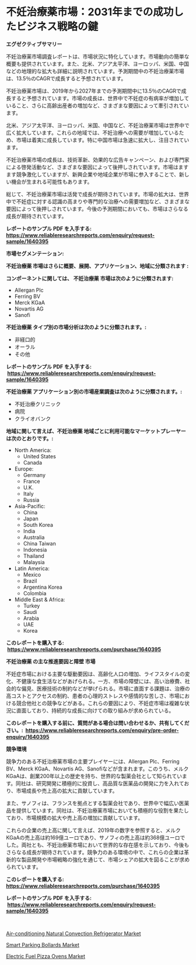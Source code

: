 <p><h1>不妊治療薬市場：2031年までの成功したビジネス戦略の鍵</h1></p><p><strong>エグゼクティブサマリー</strong></p>
<p><p>不妊治療薬市場調査レポートは、市場状況に特化しています。市場動向の簡単な概要も提供されています。また、北米、アジア太平洋、ヨーロッパ、米国、中国などの地理的な拡大も詳細に説明されています。予測期間中の不妊治療薬市場は、13.5％のCAGRで成長すると予想されています。</p><p>不妊治療薬市場は、2019年から2027年までの予測期間中に13.5％のCAGRで成長すると予想されています。市場の成長は、世界中で不妊症の有病率が増加していること、さらに高齢出産者の増加など、さまざまな要因によって牽引されています。</p><p>北米、アジア太平洋、ヨーロッパ、米国、中国など、不妊治療薬市場は世界中で広く拡大しています。これらの地域では、不妊治療への需要が増加しているため、市場は着実に成長しています。特に中国市場は急速に拡大し、注目されています。</p><p>不妊治療薬市場の成長は、技術革新、効果的な広告キャンペーン、および専門家による啓発活動など、さまざまな要因によって後押しされています。市場はますます競争激化していますが、新興企業や地域企業が市場に参入することで、新しい機会が生まれる可能性もあります。</p><p>総じて、不妊治療薬市場は活発で成長が期待されています。市場の拡大は、世界中で不妊症に対する認識の高まりや専門的な治療への需要増加など、さまざまな要因によって後押しされています。今後の予測期間においても、市場はさらなる成長が期待されています。</p></p>
<p><strong>レポートのサンプル PDF を入手する: <a href="https://www.reliableresearchreports.com/enquiry/request-sample/1640395">https://www.reliableresearchreports.com/enquiry/request-sample/1640395</a></strong></p>
<p><strong>市場セグメンテーション:</strong></p>
<p><strong> 不妊治療薬 市場はさらに概要、展開、アプリケーション、地域に分類されます :</strong></p>
<p><strong>コンポーネントに関しては、 不妊治療薬 市場は次のように分類されます: &nbsp;</strong></p>
<p><ul><li>Allergan Plc</li><li>Ferring BV</li><li>Merck KGaA</li><li>Novartis AG</li><li>Sanofi</li></ul></p>
<p><strong> 不妊治療薬 タイプ別の市場分析は次のように分類されます。:</strong></p>
<p><ul><li>非経口的</li><li>オーラル</li><li>その他</li></ul></p>
<p><strong>レポートのサンプル PDF を入手する: &nbsp;<a href="https://www.reliableresearchreports.com/enquiry/request-sample/1640395">https://www.reliableresearchreports.com/enquiry/request-sample/1640395</a></strong></p>
<p><strong> 不妊治療薬 アプリケーション別の市場産業調査は次のように分類されます。:</strong></p>
<p><ul><li>不妊治療クリニック</li><li>病院</li><li>クライオバンク</li></ul></p>
<p><strong>地域に関して言えば、不妊治療薬 地域ごとに利用可能なマーケットプレーヤーは次のとおりです。:</strong></p>
<p><ul>
    <li>
        North America:
        <ul>
            <li>United States</li>
            <li>Canada</li>
        </ul>
    </li>
    <li>
        Europe:
        <ul>
            <li>Germany</li>
            <li>France</li>
            <li>U.K.</li>
            <li>Italy</li>
            <li>Russia</li>
        </ul>
    </li>
    <li>
        Asia-Pacific:
        <ul>
            <li>China</li>
            <li>Japan</li>
            <li>South Korea</li>
            <li>India</li>
            <li>Australia</li>
            <li>China Taiwan</li>
            <li>Indonesia</li>
            <li>Thailand</li>
            <li>Malaysia</li>
        </ul>
    </li>
    <li>
        Latin America:
        <ul>
            <li>Mexico</li>
            <li>Brazil</li>
            <li>Argentina Korea</li>
            <li>Colombia</li>
        </ul>
    </li>
    <li>
        Middle East & Africa:
        <ul>
            <li>Turkey</li>
            <li>Saudi</li>
            <li>Arabia</li>
            <li>UAE</li>
            <li>Korea</li>
        </ul>
    </li>
    </ul></p>
<p><strong>このレポートを購入する: &nbsp;<a href="https://www.reliableresearchreports.com/purchase/1640395">https://www.reliableresearchreports.com/purchase/1640395</a></strong></p>
<p><strong>不妊治療薬 の主な推進要因と障壁 市場</strong></p>
<p><p>不妊症市場における主要な駆動要因は、高齢化人口の増加、ライフスタイルの変化、不健康な食生活などがあげられる。一方、市場の障壁には、高い治療費、社会的な偏見、医療技術の制約などが挙げられる。市場に直面する課題は、治療の高コストとアクセスの制約、患者の心理的ストレスや感情的な苦しさ、市場における競合他社との競争などがある。これらの要因により、不妊症市場は複雑な状況に直面しており、持続的な成長に向けての取り組みが求められている。</p></p>
<p><strong>このレポートを購入する前に、質問がある場合は問い合わせるか、共有してください。:&nbsp; <a href="https://www.reliableresearchreports.com/enquiry/pre-order-enquiry/1640395">https://www.reliableresearchreports.com/enquiry/pre-order-enquiry/1640395</a></strong></p>
<p><strong>競争環境</strong></p>
<p><p>競争力のある不妊治療薬市場の主要プレイヤーには、Allergan Plc、Ferring BV、Merck KGaA、Novartis AG、Sanofiなどが含まれます。このうち、メルクKGaAは、創業200年以上の歴史を持ち、世界的な製薬会社として知られています。同社は、研究開発に積極的に投資し、高品質な医薬品の開発に力を入れており、市場成長や売上高の拡大に貢献しています。</p><p>また、サノフィは、フランスを拠点とする製薬会社であり、世界中で幅広い医薬品を提供しています。同社は、不妊治療薬市場においても積極的な役割を果たしており、市場規模の拡大や売上高の増加に貢献しています。</p><p>これらの企業の売上高に関して言えば、2019年の数字を参照すると、メルクKGaAの売上高は約169億ユーロであり、サノフィの売上高は約368億ユーロでした。両社とも、不妊治療薬市場において世界的な存在感を示しており、今後もさらなる成長が期待されています。競争力のある環境の中で、これらの企業は革新的な製品開発や市場戦略の強化を通じて、市場シェアの拡大を図ることが求められています。</p></p>
<p><strong>このレポートを購入する: &nbsp; <a href="https://www.reliableresearchreports.com/purchase/1640395">https://www.reliableresearchreports.com/purchase/1640395</a></strong></p>
<p><strong>レポートのサンプル PDF を入手する: &nbsp;<a href="https://www.reliableresearchreports.com/enquiry/request-sample/1640395">https://www.reliableresearchreports.com/enquiry/request-sample/1640395</a></strong><strong></strong></p>
<p>&nbsp;</p>
<p><p><a href="https://github.com/dringals/Market-Research-Report-List-3/blob/main/air-conditioning-natural-convection-refrigerator-market.md">Air-conditioning Natural Convection Refrigerator Market</a></p><p><a href="https://github.com/lbird53714/Market-Research-Report-List-3/blob/main/smart-parking-bollards-market.md">Smart Parking Bollards Market</a></p><p><a href="https://github.com/mharielmesa/Market-Research-Report-List-2/blob/main/electric-fuel-pizza-ovens-market.md">Electric Fuel Pizza Ovens Market</a></p></p>